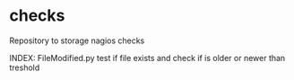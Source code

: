 checks
======

Repository to storage nagios checks

INDEX:
FileModified.py   test if file exists and check if is older or newer than treshold

